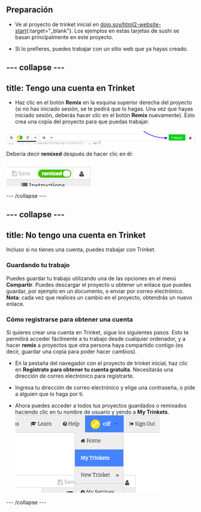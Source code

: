 ## Preparación

- Ve al proyecto de trinket inicial en [dojo.soy/html2-website-start](http://dojo.soy/html2-website-start){:target="_blank"}. Los ejemplos en estas tarjetas de sushi se basan principalmente en este proyecto.

- Si lo prefieres, puedes trabajar con un sitio web que ya hayas creado.

--- collapse ---
---
title: Tengo una cuenta en Trinket
---

- Haz clic en el botón **Remix** en la esquina superior derecha del proyecto (si no has iniciado sesión, se te pedirá que lo hagas. Una vez que hayas iniciado sesión, deberás hacer clic en el botón **Remix** nuevamente). Esto crea una copia del proyecto para que puedas trabajar. 

![Botón Remix](images/tktRemixButtonArrow.png)

Debería decir **remixed** después de hacer clic en él:

![El botón ahora dice "remixed"](images/tktRemixedSmall.png)

--- /collapse ---

--- collapse ---
---
title: No tengo una cuenta en Trinket
---

Incluso si no tienes una cuenta, puedes trabajar con Trinket.

### Guardando tu trabajo

Puedes guardar tu trabajo utilizando una de las opciones en el menú **Compartir**. Puedes descargar el proyecto u obtener un enlace que puedes guardar, por ejemplo en un documento, o enviar por correo electrónico. **Nota**: cada vez que realices un cambio en el proyecto, obtendrás un nuevo enlace.

### Cómo registrarse para obtener una cuenta

Si quieres crear una cuenta en Trinket, sigue los siguientes pasos. Esto te permitirá acceder fácilmente a tu trabajo desde cualquier ordenador, y a hacer **remix** a proyectos que otra persona haya compartido contigo (es decir, guardar una copia para poder hacer cambios).

- En la pestaña del navegador con el proyecto de trinket inicial, haz clic en **Regístrate para obtener tu cuenta gratuita**. Necesitarás una dirección de correo electrónico para registrarte.

- Ingresa tu dirección de correo electrónico y elige una contraseña, o pide a alguien que lo haga por ti.

- Ahora puedes acceder a todos tus proyectos guardados o remixados haciendo clic en tu nombre de usuario y yendo a **My Trinkets**. ![Elemento "My Trinkets" del menú](images/myTrinketsMenu.png)

--- /collapse ---